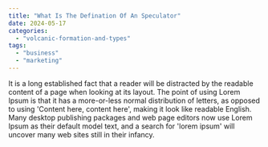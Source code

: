 ```yaml
---
title: "What Is The Defination Of An Speculator"
date: 2024-05-17
categories: 
  - "volcanic-formation-and-types"
tags: 
  - "business"
  - "marketing"
---
```


It is a long established fact that a reader will be distracted by the readable content of a page when looking at its layout. The point of using Lorem Ipsum is that it has a more-or-less normal distribution of letters, as opposed to using 'Content here, content here', making it look like readable English. Many desktop publishing packages and web page editors now use Lorem Ipsum as their default model text, and a search for 'lorem ipsum' will uncover many web sites still in their infancy.
